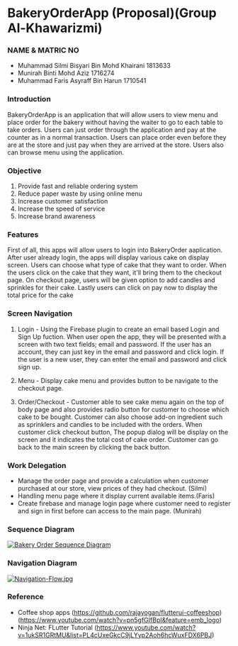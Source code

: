 # BakeryOrderApp (Proposal)(Group Al-Khawarizmi)

### NAME & MATRIC NO 
- Muhammad Silmi Bisyari Bin Mohd Khairani  1813633
- Munirah Binti Mohd Aziz                   1716274
- Muhammad Faris Asyraff Bin Harun          1710541

### Introduction
<p>
BakeryOrderApp is an application that will allow users to view menu and place order for the bakery without having the waiter to go to each table to take orders. Users can just order through the application and pay at the counter as in a normal transaction. Users can place order even before they are at the store and just pay when they are arrived at the store. Users also can browse menu using the application.
</p>

### Objective
1. Provide fast and reliable ordering system
2. Reduce paper waste by using online menu
3. Increase customer satisfaction
4. Increase the speed of service
5. Increase brand awareness

### Features
<p>
First of all, this apps will allow users to login into BakeryOrder aaplication. After user already login, the apps will display various cake on display screen. Users can choose what type of cake that they want to order. When the users click on the cake that they want, it'll bring them to the checkout page. On checkout page, users will be given option to add candles and sprinkles for their cake. Lastly users can click on pay now to display the total price for the cake
</p>

### Screen Navigation
1. Login - Using the Firebase plugin to create an email based Login and Sign Up fuction. When user open the app, they will be presented with a screen with two text fields; email and password. If the user has an account, they can just key in the email and password and click login. If the user is a new user, they can enter the email and password and click sign up.

2. Menu - Display cake menu and provides button to be navigate to the checkout page.

3. Order/Checkout - Customer able to see cake menu again on the top of body page and also provides radio button for customer to choose which cake to be bought.            Customer can also choose add-on ingredient such as sprinklers and candles to be included with the orders. When customer click checkout button, The popup dialog will be display on the screen and it indicates the total cost of cake order. Customer can go back to the main screen by clicking the back button. 

### Work Delegation
- Manage the order page and provide a calculation when customer purchased at our store, view prices of they had checkout. (Silmi)
- Handling menu page where it display current available items.(Faris)
- Create firebase and manage login page where customer need to register and sign in first before can access to the main page. (Munirah)

### Sequence Diagram
[![Bakery Order Sequence Diagram](https://i.postimg.cc/vmhWf6rB/Bakery-Order-App.jpg)](https://postimg.cc/sBBQRx0d)

### Navigation Diagram
[![Navigation-Flow.jpg](https://i.postimg.cc/ZntLNh9N/Navigation-Flow.jpg)](https://postimg.cc/1nB6x2rR)

### Reference
- Coffee shop apps (https://github.com/rajayogan/flutterui-coffeeshop) (https://www.youtube.com/watch?v=pn5gfGIfBpI&feature=emb_logo)
- Ninja Net: FLutter Tutorial (https://www.youtube.com/watch?v=1ukSR1GRtMU&list=PL4cUxeGkcC9jLYyp2Aoh6hcWuxFDX6PBJ)
